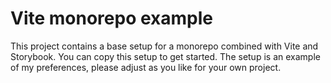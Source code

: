 # Vite monorepo example

This project contains a base setup for a monorepo combined with Vite and Storybook. You can copy this setup to get started. The setup is an example of my preferences, please adjust as you like for your own project.

